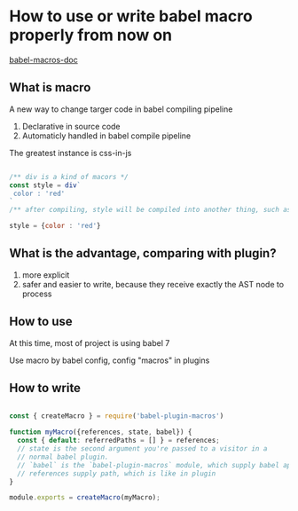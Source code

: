 # How to use or write babel macro properly from now on

[babel-macros-doc](https://github.com/kentcdodds/babel-plugin-macros/blob/main/other/docs/user.md)

## What is macro

A new way to change targer code in babel compiling pipeline

1. Declarative in source code
2. Automaticly handled in babel compile pipeline

The greatest instance is css-in-js

```js

/** div is a kind of macors */
const style = div`
 color : 'red'
`
/** after compiling, style will be compiled into another thing, such as a object */

style = {color : 'red'}

```

## What is the advantage, comparing with plugin?

1. more explicit
2. safer and easier to write, because they receive exactly the AST node to process


## How to use

At this time, most of project is using babel 7

Use macro by babel config, config "macros" in plugins


## How to write

```js

const { createMacro } = require('babel-plugin-macros')

function myMacro({references, state, babel}) {
  const { default: referredPaths = [] } = references;
  // state is the second argument you're passed to a visitor in a
  // normal babel plugin. 
  // `babel` is the `babel-plugin-macros` module, which supply babel api like typs
  // references supply path, which is like in plugin
}

module.exports = createMacro(myMacro);
```